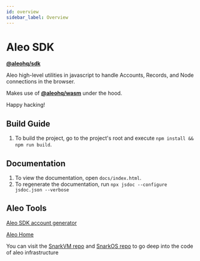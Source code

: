 ```yaml
---
id: overview
sidebar_label: Overview
---
```


# Aleo SDK

[**@aleohq/sdk**](https://www.npmjs.com/package/@aleohq/sdk)

Aleo high-level utilities in javascript to handle Accounts, Records, and Node connections in the browser.

Makes use of [**@aleohq/wasm**](https://www.npmjs.com/package/@aleohq/wasm) under the hood.

Happy hacking!

## Build Guide

1. To build the project, go to the project's root and execute `npm install && npm run build`.

## Documentation

1. To view the documentation, open `docs/index.html`.
2. To regenerate the documentation, run `npx jsdoc --configure jsdoc.json --verbose`

## Aleo Tools

<!-- markdown-link-check-disable -->
[Aleo SDK account generator](https://aleo.tools/)

[Aleo Home](https://www.aleo.org/)
<!-- markdown-link-check-enable -->
You can visit the [SnarkVM repo](https://github.com/AleoHQ/snarkVM) and [SnarkOS repo](https://github.com/AleoHQ/snarkOS) to go deep into the code of aleo infrastructure
